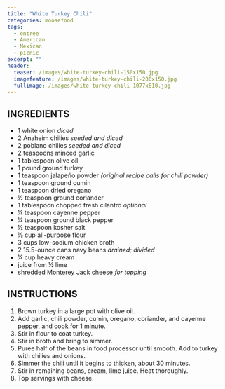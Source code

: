 ```yaml
---
title: "White Turkey Chili"
categories: moosefood
tags: 
  - entree 
  - American
  - Mexican
  - picnic
excerpt: ""
header:
  teaser: /images/white-turkey-chili-150x150.jpg
  imagefeature: /images/white-turkey-chili-200x150.jpg
  fullimage: /images/white-turkey-chili-1077x810.jpg  
---
```


## INGREDIENTS
* 1 white onion *diced*
* 2 Anaheim chilies *seeded and diced*
* 2 poblano chilies *seeded and diced*
* 2 teaspoons minced garlic
* 1 tablespoon olive oil
* 1 pound ground turkey
* 1 teaspoon jalapeño powder *(original recipe calls for chili powder)*
* 1 teaspoon ground cumin
* 1 teaspoon dried oregano
* ½ teaspoon ground coriander
* 1 tablespoon chopped fresh cilantro *optional*
* ¼ teaspoon cayenne pepper
* ¼ teaspoon ground black pepper
* ½ teaspoon kosher salt
* ½ cup all-purpose flour
* 3 cups low-sodium chicken broth
* 2 15.5-ounce cans navy beans *drained; divided*
* ¼ cup heavy cream
* juice from ½ lime
* shredded Monterey Jack cheese *for topping*

## INSTRUCTIONS
1. Brown turkey in a large pot with olive oil.
2. Add garlic, chili powder, cumin, oregano, coriander, and cayenne pepper, and cook for 1 minute. 
3. Stir in flour to coat turkey.
4. Stir in broth and bring to simmer.  
5. Puree half of the beans in food processor until smooth. Add to turkey with chilies and onions.
6. Simmer the chili until it begins to thicken, about 30 minutes.
7. Stir in remaining beans, cream, lime juice.  Heat thoroughly.
8. Top servings with cheese.